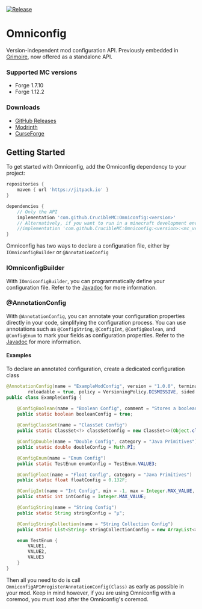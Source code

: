 [![Release](https://jitpack.io/v/CrucibleMC/Omniconfig.svg?style=flat-square)](https://jitpack.io/#CrucibleMC/Omniconfig)
# Omniconfig

Version-independent mod configuration API. Previously embedded in [Grimoire](https://github.com/Aizistral-Studios/Grimoire), 
now offered as a standalone API.

### Supported MC versions
* Forge 1.7.10
* Forge 1.12.2

### Downloads
* [GitHub Releases](https://github.com/CrucibleMC/Omniconfig/releases)
* [Modrinth](https://modrinth.com/mod/omniconfig)
* [CurseForge](https://www.curseforge.com/minecraft/mc-mods/omniconfig)

## Getting Started
To get started with Omniconfig, add the Omniconfig dependency to your project:
```groovy
repositories {
    maven { url 'https://jitpack.io' }
}

dependencies {
    // Only the API
    implementation 'com.github.CrucibleMC:Omniconfig:<version>'
    // Alternatively, if you want to run in a minecraft development environment
    //implementation 'com.github.CrucibleMC:Omniconfig:<version>:<mc_version>-dev'
}
```

Omniconfig has two ways to declare a configuration file, either by `IOmniconfigBuilder` or `@AnnotationConfig` 

### IOmniconfigBuilder
With `IOmniconfigBuilder`, you can programmatically define your configuration file. 
Refer to the [Javadoc](https://javadoc.jitpack.io/com/github/CrucibleMC/Omniconfig/latest/javadoc/index.html) for
more information.

### @AnnotationConfig
With `@AnnotationConfig`, you can annotate your configuration properties directly in your code, simplifying 
the configuration process. You can use annotations such as `@ConfigString`, `@ConfigInt`, `@ConfigBoolean`,
and `@ConfigEnum` to mark your fields as configuration properties. 
Refer to the [Javadoc](https://javadoc.jitpack.io/com/github/CrucibleMC/Omniconfig/latest/javadoc/index.html) for
more information.

#### Examples

To declare an annotated configuration, create a dedicated configuration class
```java
@AnnotationConfig(name = "ExampleModConfig", version = "1.0.0", terminateNonInvokedKeys = true,
        reloadable = true, policy = VersioningPolicy.DISMISSIVE, sided = SidedConfigType.COMMON)
public class ExampleConfig {

    @ConfigBoolean(name = "Boolean Config", comment = "Stores a boolean value", sync = true, category = "Java Primitives")
    public static boolean booleanConfig = true;
    
    @ConfigClassSet(name = "ClassSet Config")
    public static ClassSet<?> classSetConfig = new ClassSet<>(Object.class);

    @ConfigDouble(name = "Double Config", category = "Java Primitives")
    public static double doubleConfig = Math.PI;

    @ConfigEnum(name = "Enum Config")
    public static TestEnum enumConfig = TestEnum.VALUE3;

    @ConfigFloat(name = "Float Config", category = "Java Primitives")
    public static float floatConfig = 0.132F;

    @ConfigInt(name = "Int Config", min = -1, max = Integer.MAX_VALUE, category = "Java Primitives")
    public static int intConfig = Integer.MAX_VALUE;

    @ConfigString(name = "String Config")
    public static String stringConfig = "µ";

    @ConfigStringCollection(name = "String Collection Config")
    public static List<String> stringCollectionConfig = new ArrayList<>(Arrays.asList("ABC", "123", "'", "/?°", "←↓→"));

    enum TestEnum {
        VALUE1,
        VALUE2,
        VALUE3
    }
}
```
Then all you need to do is call `OmniconfigAPI#registerAnnotationConfig(Class)` as early as possible in your mod. 
Keep in mind however, if you are using Omniconfig with a coremod, you must load after the Omniconfig's coremod.
